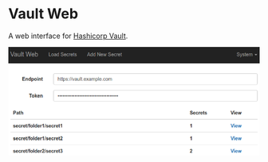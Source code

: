 # Vault Web

A web interface for [Hashicorp Vault](https://www.vaultproject.io).

![](https://github.com/AMeng/vault-ui/blob/master/screenshot.png)
